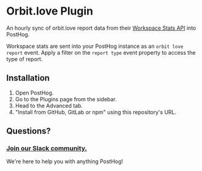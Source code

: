 # Orbit.love Plugin
An hourly sync of orbit.love report data from their [Workspace Stats API](https://docs.orbit.love/reference/get_-workspace-id-reports) into PostHog. 

Workspace stats are sent into your PostHog instance as an `orbit love report` event. Apply a filter on the `report type` event property to access the type of report. 

## Installation

1. Open PostHog.
1. Go to the Plugins page from the sidebar.
1. Head to the Advanced tab.
1. "Install from GitHub, GitLab or npm" using this repository's URL.

## Questions?

### [Join our Slack community.](https://join.slack.com/t/posthogusers/shared_invite/enQtOTY0MzU5NjAwMDY3LTc2MWQ0OTZlNjhkODk3ZDI3NDVjMDE1YjgxY2I4ZjI4MzJhZmVmNjJkN2NmMGJmMzc2N2U3Yjc3ZjI5NGFlZDQ)

We're here to help you with anything PostHog!
